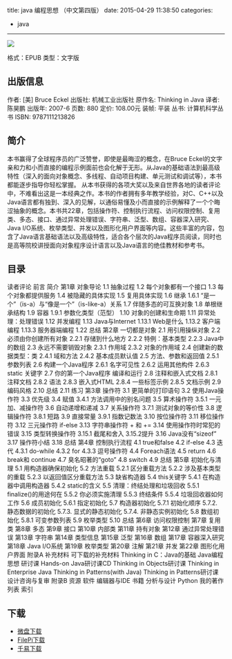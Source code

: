 title: java 编程思想 （中文第四版）
date: 2015-04-29 11:38:50
categories:
  - java
---

![](http://img3.douban.com/lpic/s27243455.jpg)

格式：EPUB
类型：文字版

<!--more-->

## 出版信息 ##

作者: [美] Bruce Eckel 
出版社: 机械工业出版社
原作名: Thinking in Java
译者: 陈昊鹏 
出版年: 2007-6
页数: 880
定价: 108.00元
装帧: 平装
丛书: 计算机科学丛书
ISBN: 9787111213826

## 简介 ##

本书赢得了全球程序员的广泛赞誉，即使是最晦涩的概念，在Bruce Eckel的文字亲和力和小而直接的编程示例面前也会化解于无形。从Java的基础语法到最高级特性（深入的面向对象概念、多线程、自动项目构建、单元测试和调试等），本书都能逐步指导你轻松掌握。
从本书获得的各项大奖以及来自世界各地的读者评论中，不难看出这是一本经典之作。本书的作者拥有多年教学经验，对C、C++以及Java语言都有独到、深入的见解，以通俗易懂及小而直接的示例解释了一个个晦涩抽象的概念。本书共22章，包括操作符、控制执行流程、访问权限控制、复用类、多态、接口、通过异常处理错误、字符串、泛型、数组、容器深入研究、Java I/O系统、枚举类型、并发以及图形化用户界面等内容。这些丰富的内容，包含了Java语言基础语法以及高级特性，适合各个层次的Java程序员阅读，同时也是高等院校讲授面向对象程序设计语言以及Java语言的绝佳教材和参考书。

## 目录 ##

读者评论
前言
简介
第1章 对象导论
1.1 抽象过程
1.2 每个对象都有一个接口
1.3 每个对象都提供服务
1.4 被隐藏的具体实现
1.5 复用具体实现
1.6 继承
1.6.1 “是一个”（is-a）与“像是一个”（is-like-a）关系
1.7 伴随多态的可互换对象
1.8 单根继承结构
1.9 容器
1.9.1 参数化类型（范型）
1.10 对象的创建和生命期
1.11 异常处理：处理错误
1.12 并发编程
1.13 Java与Internet
1.13.1 Web是什么
1.13.2 客户端编程
1.13.3 服务器端编程
1.22 总结
第2章 一切都是对象
2.1 用引用操纵对象
2.2 必须由你创建所有对象
2.2.1 存储到什么地方
2.2.2 特例：基本类型
2.2.3 Java中的数组
2.3 永远不需要销毁对象
2.3.1 作用域
2.3.2 对象的作用域
2.4 创建新的数据类型：类
2.4.1 域和方法
2.4.2 基本成员默认值
2.5 方法、参数和返回值
2.5.1 参数列表
2.6 构建一个Java程序
2.6.1 名字可见性
2.6.2 运用其他构件
2.6.3 static 关键字
2.7 你的第一个Java程序
编译和运行
2.8 注释和嵌入式文档
2.8.1 注释文档
2.8.2 语法
2.8.3 嵌入式HTML
2.8.4 一些标签示例
2.8.5 文档示例
2.9 编码风格
2.10 总结
2.11 练习
第3章 操作符
3.1 更简单的打印语句
3.2 使用Java操作符
3.3 优先级
3.4 赋值
3.4.1 方法调用中的别名问题
3.5 算术操作符
3.5.1 一元加、减操作符
3.6 自动递增和递减
3.7 关系操作符
3.7.1 测试对象的等价性
3.8 逻辑操作符
3.8.1 短路
3.9 直接常量
3.9.1 指数记数法
3.10 按位操作符
3.11 移位操作符
3.12 三元操作符 if-else
3.13 字符串操作符 + 和 +=
3.14 使用操作符时常犯的错误
3.15 类型转换操作符
3.15.1 截尾和舍入
3.15.2提升
3.16 Java没有“sizeof”
3.17 操作符小结
3.18 总结
第4章 控制执行流程
4.1 true和false
4.2 if-else
4.3 迭代
4.3.1 do-while
4.3.2 for
4.3.3 逗号操作符
4.4 Foreach语法
4.5 return
4.6 break和 continue
4.7 臭名昭著的“goto”
4.8 switch
4.9 总结
第5章 初始化与清理
5.1 用构造器确保初始化
5.2 方法重载
5.2.1 区分重载方法
5.2.2 涉及基本类型的重载
5.2.3 以返回值区分重载方法
5.3 缺省构造器
5.4 this关键字
5.4.1 在构造器中调用构造器
5.4.2 static的含义
5.5 清理：终结处理和垃圾回收
5.5.1 finalize()的用途何在
5.5.2 你必须实施清理
5.5.3 终结条件
5.5.4 垃圾回收器如何工作
5.6 成员初始化
5.6.1 指定初始化
5.7 构造器初始化
5.7.1 初始化顺序
5.7.2. 静态数据的初始化
5.7.3. 显式的静态初始化
5.7.4. 非静态实例初始化
5.8 数组初始化
5.8.1 可变参数列表
5.9 枚举类型
5.10 总结
第6章 访问权限控制
第7章 复用类
第8章 多态
第9章 接口
第10章 内部类
第11章 持有对象
第12章 通过异常处理错误
第13章 字符串
第14章 类型信息
第15章 泛型
第16章 数组
第17章 容器深入研究
第18章 Java I/O系统
第19章 枚举类型
第20章 注解
第21章 并发
第22章 图形化用户界面
附录A 补充材料
可下载的补充材料
Thinking in C：Java的基础
Java编程思想 研讨课
Hands-on Java研讨课CD
Thinking in Objects研讨课
Thinking in Enterprise Java
Thinking in Patterns(with Java)
Thinking in Patterns研讨课
设计咨询与复审
附录B 资源
软件
编辑器与IDE
书籍
分析与设计
Python
我的著作列表
索引

## 下载 ##

* [微盘下载](http://vdisk.weibo.com/s/aADaW4YRFc1dg)
* [FilePi下载](http://filepi.com/i/rlTNgO6)
* [千易下载](http://1000eb.com/1i1wi)